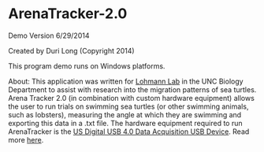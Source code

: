ArenaTracker-2.0
================

Demo Version 6/29/2014

Created by Duri Long (Copyright 2014)

This program demo runs on Windows platforms. 

About: 
This application was written for [Lohmann Lab](http://www.unc.edu/depts/oceanweb/turtles/) in the UNC Biology Department to assist with research into the migration patterns of sea turtles.  Arena Tracker 2.0 (in combination with custom hardware equipment) allows the user to run trials on swimming sea turtles (or other swimming animals, such as lobsters), measuring the angle at which they are swimming and exporting this data in a .txt file. The hardware equipment required to run ArenaTracker is the [US Digital USB 4.0 Data Acquisition USB Device](http://www.usdigital.com/products/interfaces/pc/usb/usb4). Read more [here](http://www.durilong.com/research/#/arena-tracker/).

